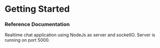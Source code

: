 # Getting Started

### Reference Documentation

Realtime chat application using NodeJs as server and socketIO.
Server is running on port 5000.
